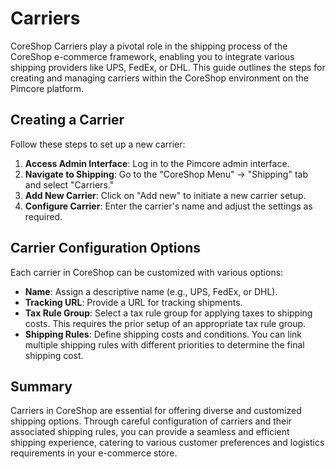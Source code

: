 # Carriers

CoreShop Carriers play a pivotal role in the shipping process of the CoreShop e-commerce framework, enabling you to
integrate various shipping providers like UPS, FedEx, or DHL. This guide outlines the steps for creating and managing
carriers within the CoreShop environment on the Pimcore platform.

## Creating a Carrier

Follow these steps to set up a new carrier:

1. **Access Admin Interface**: Log in to the Pimcore admin interface.
2. **Navigate to Shipping**: Go to the "CoreShop Menu" -> "Shipping" tab and select "Carriers."
3. **Add New Carrier**: Click on "Add new" to initiate a new carrier setup.
4. **Configure Carrier**: Enter the carrier's name and adjust the settings as required.

## Carrier Configuration Options

Each carrier in CoreShop can be customized with various options:

- **Name**: Assign a descriptive name (e.g., UPS, FedEx, or DHL).
- **Tracking URL**: Provide a URL for tracking shipments.
- **Tax Rule Group**: Select a tax rule group for applying taxes to shipping costs. This requires the prior setup of an
  appropriate tax rule group.
- **Shipping Rules**: Define shipping costs and conditions. You can link multiple shipping rules with different
  priorities to determine the final shipping cost.

## Summary

Carriers in CoreShop are essential for offering diverse and customized shipping options. Through careful configuration
of carriers and their associated shipping rules, you can provide a seamless and efficient shipping experience, catering
to various customer preferences and logistics requirements in your e-commerce store.
